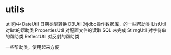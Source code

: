 # utils


util包中
    DateUtil 日期类型转换
    DBUtil 对jdbc操作数据库，的一些帮助类
    ListUtil 对list的帮助类
    PropertiesUtil 对配置文件的读取
    SQL  未完成
    StirngUtil 对字符串的帮助类
    ReflectUtil 对反射的帮助类

一些帮助类，使用起来方便
